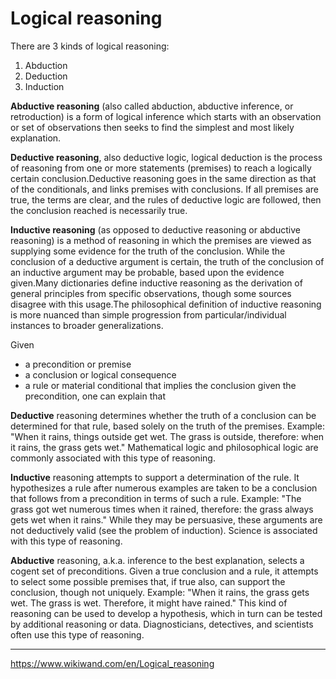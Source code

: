 # Logical reasoning 

There are 3 kinds of logical reasoning:
1. Abduction
1. Deduction
1. Induction


__Abductive reasoning__ (also called abduction, abductive inference, or retroduction) is a form of logical inference which starts with an observation or set of observations then seeks to find the simplest and most likely explanation.

__Deductive reasoning__, also deductive logic, logical deduction is the process of reasoning from one or more statements (premises) to reach a logically certain conclusion.Deductive reasoning goes in the same direction as that of the conditionals, and links premises with conclusions. If all premises are true, the terms are clear, and the rules of deductive logic are followed, then the conclusion reached is necessarily true.

__Inductive reasoning__ (as opposed to deductive reasoning or abductive reasoning) is a method of reasoning in which the premises are viewed as supplying some evidence for the truth of the conclusion. While the conclusion of a deductive argument is certain, the truth of the conclusion of an inductive argument may be probable, based upon the evidence given.Many dictionaries define inductive reasoning as the derivation of general principles from specific observations, though some sources disagree with this usage.The philosophical definition of inductive reasoning is more nuanced than simple progression from particular/individual instances to broader generalizations.



Given
- a precondition or premise
- a conclusion or logical consequence
- a rule or material conditional that implies the conclusion given the precondition, one can explain that

__Deductive__ reasoning determines 
  whether the truth of a conclusion 
  can be determined for that rule, 
  based solely on the truth of the premises. 
  Example: 
  "When it rains, things outside get wet. 
  The grass is outside, 
  therefore: when it rains, the grass gets wet."
  Mathematical logic and philosophical logic are commonly associated with this type of reasoning.

__Inductive__ reasoning attempts to support a determination of the rule.
  It hypothesizes a rule 
  after numerous examples are taken
  to be a conclusion that follows 
  from a precondition 
  in terms of such a rule. 
  Example: 
  "The grass got wet numerous times when it rained,
  therefore: the grass always gets wet when it rains." 
  While they may be persuasive, 
  these arguments are not deductively valid (see the problem of induction).
  Science is associated with this type of reasoning.

__Abductive__ reasoning, a.k.a. inference 
  to the best explanation, 
  selects a cogent set of preconditions.
  Given a true conclusion and a rule, 
  it attempts to select some possible premises 
  that, if true also, can support the conclusion, 
  though not uniquely. 
  Example:
  "When it rains, the grass gets wet. 
  The grass is wet. 
  Therefore, it might have rained." 
  This kind of reasoning can be used to develop a hypothesis, 
  which in turn can be tested by additional reasoning or data. 
  Diagnosticians, detectives, and scientists often use this type of reasoning.


---

https://www.wikiwand.com/en/Logical_reasoning